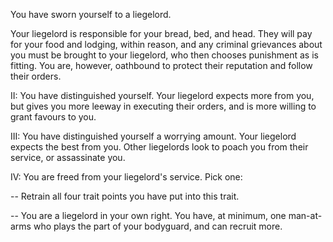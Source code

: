 You have sworn yourself to a liegelord. 

Your liegelord is responsible for your bread, bed, and head. They will pay for your food and lodging, within reason, and any criminal grievances about you must be brought to your liegelord, who then chooses punishment as is fitting. You are, however, oathbound to protect their reputation and follow their orders.

II: You have distinguished yourself. Your liegelord expects more from you, but gives you more leeway in executing their orders, and is more willing to grant favours to you.

III: You have distinguished yourself a worrying amount. Your liegelord expects the best from you. Other liegelords look to poach you from their service, or assassinate you.

IV: You are freed from your liegelord's service. Pick one:

-- Retrain all four trait points you have put into this trait.

-- You are a liegelord in your own right. You have, at minimum, one man-at-arms who plays the part of your bodyguard, and can recruit more.
